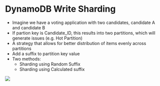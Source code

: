 # DynamoDB Write Sharding

- Imagine we have a voting application with two candidates, candidate A and candidate B
- If partion key is Candidate_ID, this results into two partitions, which will generate issues (e.g. Hot Partition)
- A strategy that allows for better distribution of items evenly across partitions
- Add a suffix to partition key value
- Two methods:
    - Sharding using Random Suffix
    - Sharding using Calculated suffix

![](2022-05-17-08-38-59.png)